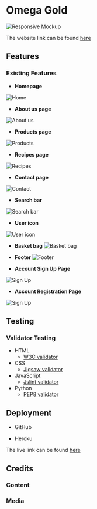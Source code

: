 # Omega Gold
![Responsive Mockup](...)

The website link can be found [here](...)
## Features 

### Existing Features

- __Homepage__

![Home](...)

- __About us page__

![About us](...)

- __Products page__

![Products](...)

- __Recipes page__

![Recipes](...)

- __Contact page__ 

![Contact](...)

- __Search bar__

![Search bar](...)

- __User icon__

![User icon](...)

- __Basket bag__
![Basket bag](...)

- __Footer__
![Footer](...)

- __Account Sign Up Page__

![Sign Up](...)

- __Account Registration Page__

![Sign Up](...)

## Testing


### Validator Testing 

- HTML
    - [W3C validator](https://validator.w3.org/)
- CSS
    - [Jigsaw validator](https://jigsaw.w3.org/css-validator/)
- JavaScript
    - [Jslint validator](https://www.jslint.com/)
- Python
    - [PEP8 validator](http://pep8online.com/)
 

## Deployment

- GitHub 

- Heroku

The live link can be found [here](...)


## Credits

### Content 

### Media